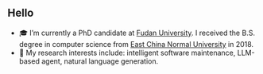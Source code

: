 ## Hello 
<!-- <img src="https://raw.githubusercontent.com/MartinHeinz/MartinHeinz/master/wave.gif" width="10px"> -->

- 🎓 I’m currently a PhD candidate at [Fudan University](https://www.fudan.edu.cn/). I received the B.S. degree in computer science from [East China Normal University](https://www.ecnu.edu.cn/) in 2018.
- 📖 My research interests include: intelligent software maintenance, LLM-based agent, natural language generation.

<!-- ### ✍ Blog & Writing

Apart from coding, I also maintain a blog - you can find my articles on my website at martinheinz.dev as well as on Medium and DEV.to. -->

<!--
**itaowei/itaowei** is a ✨ _special_ ✨ repository because its `README.md` (this file) appears on your GitHub profile.

Here are some ideas to get you started:

- 🔭 I’m currently working on ...
- 🌱 I’m currently learning ...
- 👯 I’m looking to collaborate on ...
- 🤔 I’m looking for help with ...
- 💬 Ask me about ...
- 📫 How to reach me: ...
- 😄 Pronouns: ...
- ⚡ Fun fact: ...

![GitHub stats](https://github-readme-stats.vercel.app/api?username=itaowei&show_icons=true&theme=default)
-->


